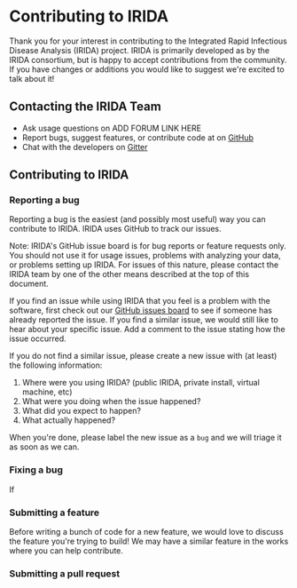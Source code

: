 Contributing to IRIDA
=====================

Thank you for your interest in contributing to the Integrated Rapid Infectious Disease Analysis (IRIDA) project.  IRIDA is primarily developed as by the IRIDA consortium, but is happy to accept contributions from the community.  If you have changes or additions you would like to suggest we're excited to talk about it!


Contacting the IRIDA Team
-------------------------
* Ask usage questions on ADD FORUM LINK HERE
* Report bugs, suggest features, or contribute code at on [GitHub](http://github.com/phac-nml/irida)
* Chat with the developers on [Gitter](https://gitter.im/irida-project/)


Contributing to IRIDA
---------------------

### Reporting a bug

Reporting a bug is the easiest (and possibly most useful) way you can contribute to IRIDA.  IRIDA uses GitHub to track our issues.

Note: IRIDA's GitHub issue board is for bug reports or feature requests only.  You should not use it for usage issues, problems with analyzing your data, or problems setting up IRIDA.  For issues of this nature, please contact the IRIDA team by one of the other means described at the top of this document.

If you find an issue while using IRIDA that you feel is a problem with the software, first check out our [GitHub issues board](https://github.com/phac-nml/irida/issues) to see if someone has already reported the issue.  If you find a similar issue, we would still like to hear about your specific issue.  Add a comment to the issue stating how the issue occurred.

If you do not find a similar issue, please create a new issue with (at least) the following information:

1. Where were you using IRIDA? (public IRIDA, private install, virtual machine, etc)
2. What were you doing when the issue happened?
3. What did you expect to happen?
4. What actually happened?

When you're done, please label the new issue as a `bug` and we will triage it as soon as we can.

### Fixing a bug

If


### Submitting a feature

Before writing a bunch of code for a new feature, we would love to discuss the feature you're trying to build!  We may have a similar feature in the works where you can help contribute.

### Submitting a pull request